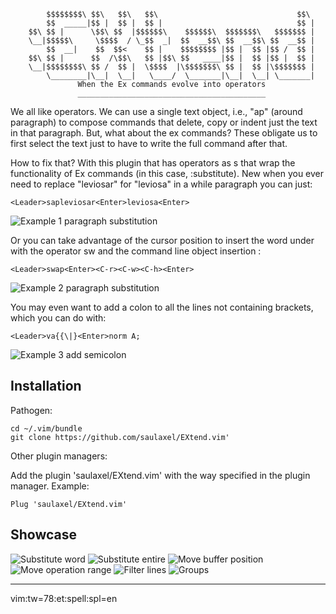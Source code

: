 
            $$$$$$$$\ $$\   $$\   $$\                               $$\
            $$  _____|$$ |  $$ |  $$ |                              $$ |
        $$\ $$ |      \$$\ $$  |$$$$$$\    $$$$$$\  $$$$$$$\   $$$$$$$ |
        \__|$$$$$\     \$$$$  / \_$$  _|  $$  __$$\ $$  __$$\ $$  __$$ |
            $$  __|    $$  $$<    $$ |    $$$$$$$$ |$$ |  $$ |$$ /  $$ |
        $$\ $$ |      $$  /\$$\   $$ |$$\ $$   ____|$$ |  $$ |$$ |  $$ |
        \__|$$$$$$$$\ $$ /  $$ |  \$$$$  |\$$$$$$$\ $$ |  $$ |\$$$$$$$ |
            \________|\__|  \__|   \____/  \_______|\__|  \__| \_______|
                   When the Ex commands evolve into operators
                   __________________________________________


We all like operators. We can use a single text object, i.e., "ap" (around
paragraph) to compose commands that delete, copy or indent just the text in
that paragraph. But, what about the ex commands? These obligate us to first
select the text just to have to write the full command after that.

How to fix that? With this plugin that has operators as <Leader>s that wrap
the functionality of Ex commands (in this case, :substitute). New when you
ever need to replace "leviosar" for "leviosa" in a while paragraph you can
just:

    <Leader>sapleviosar<Enter>leviosa<Enter>

![Example 1 paragraph substitution](./screenshots/paragraph_substitute1.gif)

Or you can take advantage of the cursor position to insert the word under with
the operator <Leader>sw and the command line object insertion <C-r><C-w>:

    <Leader>swap<Enter><C-r><C-w><C-h><Enter>

![Example 2 paragraph substitution](./screenshots/paragraph_substitute2.gif)

You may even want to add a colon to all the lines not containing brackets,
which you can do with:

    <Leader>va{{\|}<Enter>norm A;

![Example 3 add semicolon](./screenshots/add_semicolon.gif)

Installation
------------------------------------------------------------------------------

Pathogen:

    cd ~/.vim/bundle
    git clone https://github.com/saulaxel/EXtend.vim'


Other plugin managers:

Add the plugin 'saulaxel/EXtend.vim' with the way specified in the
plugin manager. Example:

    Plug 'saulaxel/EXtend.vim'


Showcase
------------------------------------------------------------------------------

![Substitute word](./screenshots/substitute_word.gif)
![Substitute entire](./screenshots/substitute_entire.gif)
![Move buffer position](./screenshots/move_pos.gif)
![Move operation range](./screenshots/move_range.gif)
![Filter lines](./screenshots/filter.gif)
![Groups](./screenshots/complex_substitute.gif)

------------------------------------------------------------------------------
vim:tw=78:et:spell:spl=en
